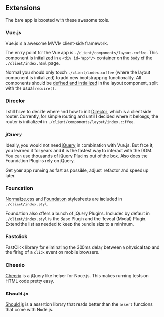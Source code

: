 ## Extensions

The bare app is boosted with these awesome tools.

### Vue.js

[Vue.js](http://vuejs.org/guide/) is a awesome MVVM client-side framework.

The entry point for the Vue app is `./client/components/layout.coffee`. This
component is initialized in a `<div id="app"/>` container on the `body` of the
`./client/index.html` page.

Normall you should only touch `./client/index.coffee` (where the layout
component is initialized) to add new bootstrapping functionality. All components
should be [defined and initialized](http://vuejs.org/guide/composition.html) in
the layout component, split with the usual `require()`.

### Director

I still have to decide where and how to init
[Director](https://github.com/flatiron/director), which is a client side router.
Currently, for simple routing and until I decided where it belongs, the router
is initialized in `./client/components/layout/index.coffee`.

### jQuery

Ideally, you would not need [jQuery](https://jquery.com/) in combination with
Vue.js. But face it, you learned it for years and it is the fastest way to
interact with the DOM. You can use thousands of jQuery Plugins out of the box.
Also does the Foundation Plugins rely on jQuery.

Get your app running as fast as possible, adjust, refactor and speed up later.

### Foundation

[Normalize.css](https://necolas.github.io/normalize.css/) and
[Foundation](foundation.zurb.com/docs/) stylesheets are included in
`./client/index.styl`.

Foundation also offers a bunch of jQuery Plugins. Included by default in
`./client/index.styl` is the Base Plugin and the Reveal (Modal) Plugin. Extend
the list as needed to keep the bundle size to a minimum.

### Fastclick

[FastClick](https://github.com/ftlabs/fastclick) library for eliminating the
300ms delay between a physical tap and the firing of a `click` event on mobile
browsers.

### Cheerio

[Cheerio](https://github.com/cheeriojs/cheerio) is a jQuery like helper for
Node.js. This makes running tests on HTML code pretty easy.

### Should.js

[Should.js](https://github.com/visionmedia/should.js/) is a assertion library
that reads better than the `assert` functions that come with Node.js.
